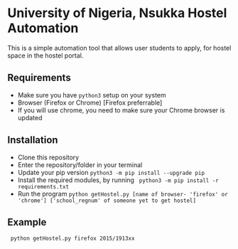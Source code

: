 # University of Nigeria, Nsukka Hostel Automation
This is a simple automation tool that allows user students to apply, for hostel space in the hostel portal.

## Requirements 
- Make sure you have ```python3``` setup on your system
- Browser (Firefox or Chrome) [Firefox preferrable]
- If you will use chrome, you need to make sure your Chrome browser is updated

## Installation 
- Clone this repository
- Enter the repository/folder in your terminal
- Update your pip version
```python3 -m pip install --upgrade pip```
- Install the required modules, by running
``` python3 -m pip install -r requirements.txt``` 
- Run the program
```python getHostel.py [name of browser- 'firefox' or 'chrome'] ['school_regnum' of someone yet to get hostel] ```
## Example

``` python getHostel.py firefox 2015/1913xx```
